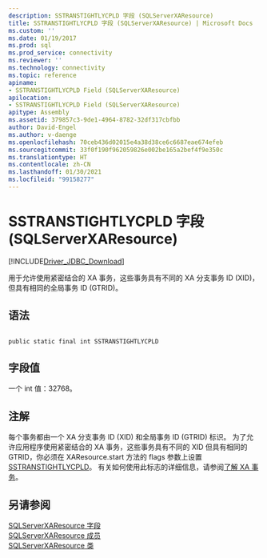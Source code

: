 ```yaml
---
description: SSTRANSTIGHTLYCPLD 字段 (SQLServerXAResource)
title: SSTRANSTIGHTLYCPLD 字段 (SQLServerXAResource) | Microsoft Docs
ms.custom: ''
ms.date: 01/19/2017
ms.prod: sql
ms.prod_service: connectivity
ms.reviewer: ''
ms.technology: connectivity
ms.topic: reference
apiname:
- SSTRANSTIGHTLYCPLD Field (SQLServerXAResource)
apilocation:
- SSTRANSTIGHTLYCPLD Field (SQLServerXAResource)
apitype: Assembly
ms.assetid: 379857c3-9de1-4964-8782-32df317cbfbb
author: David-Engel
ms.author: v-daenge
ms.openlocfilehash: 70ceb436d02015e4a38d38ce6c6687eae674efeb
ms.sourcegitcommit: 33f0f190f962059826e002be165a2bef4f9e350c
ms.translationtype: HT
ms.contentlocale: zh-CN
ms.lasthandoff: 01/30/2021
ms.locfileid: "99158277"
---
```

# <a name="sstranstightlycpld-field-sqlserverxaresource"></a>SSTRANSTIGHTLYCPLD 字段 (SQLServerXAResource)
[!INCLUDE[Driver_JDBC_Download](../../../includes/driver_jdbc_download.md)]

  用于允许使用紧密结合的 XA 事务，这些事务具有不同的 XA 分支事务 ID (XID)，但具有相同的全局事务 ID (GTRID)。  
  
## <a name="syntax"></a>语法  
  
```  
  
public static final int SSTRANSTIGHTLYCPLD  
```  
  
## <a name="field-value"></a>字段值  
 一个 int 值：32768。  
  
## <a name="remarks"></a>注解  
 每个事务都由一个 XA 分支事务 ID (XID) 和全局事务 ID (GTRID) 标识。 为了允许应用程序使用紧密结合的 XA 事务，这些事务具有不同的 XID 但具有相同的 GTRID，你必须在 XAResource.start 方法的 flags 参数上设置 [SSTRANSTIGHTLYCPLD](../../../connect/jdbc/reference/sstranstightlycpld-field-sqlserverxaresource.md)。 有关如何使用此标志的详细信息，请参阅[了解 XA 事务](../../../connect/jdbc/understanding-xa-transactions.md)。  
  
## <a name="see-also"></a>另请参阅  
 [SQLServerXAResource 字段](../../../connect/jdbc/reference/sqlserverxaresource-fields.md)   
 [SQLServerXAResource 成员](../../../connect/jdbc/reference/sqlserverxaresource-members.md)   
 [SQLServerXAResource 类](../../../connect/jdbc/reference/sqlserverxaresource-class.md)  
  
  
